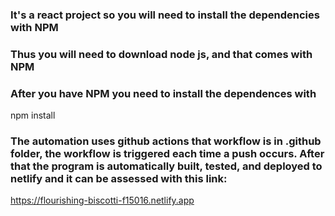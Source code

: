 ### It's a react project so you will need to install the dependencies with NPM

### Thus you will need to download node js, and that comes with NPM

### After you have NPM you need to install the dependences with

npm install

### The automation uses github actions that workflow is in .github folder, the workflow is triggered each time a push occurs. After that the program is automatically built, tested, and deployed to netlify and it can be assessed with this link:

https://flourishing-biscotti-f15016.netlify.app
